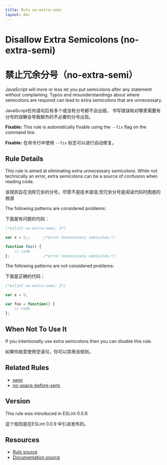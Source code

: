 ```yaml
---
title: Rule no-extra-semi
layout: doc
---
```

<!-- Note: No pull requests accepted for this file. See README.md in the root directory for details. -->
# Disallow Extra Semicolons (no-extra-semi)
# 禁止冗余分号（no-extra-semi）

JavaScript will more or less let you put semicolons after any statement without complaining. Typos and misunderstandings about where semicolons are required can lead to extra semicolons that are unnecessary.

JavaScript任何语句后有多个或没有分号都不会出错。 书写错误和对哪里需要有分号的误解会导致额外的不必要的分号出现。


**Fixable:** This rule is automatically fixable using the `--fix` flag on the command line.

**Fixable:** 在命令行中使用 `--fix` 标志可以进行自动修复。

## Rule Details

This rule is aimed at eliminating extra unnecessary semicolons. While not technically an error, extra semicolons can be a source of confusion when reading code.

该规则旨在消除冗余的分号。尽管不是技术错误,但冗余分号是阅读代码时困惑的根源

The following patterns are considered problems:

下面是有问题的代码：

```js
/*eslint no-extra-semi: 2*/

var x = 5;;      /*error Unnecessary semicolon.*/

function foo() {
    // code
};               /*error Unnecessary semicolon.*/

```

The following patterns are not considered problems:

下面是正确的代码：

```js
/*eslint no-extra-semi: 2*/

var x = 5;

var foo = function() {
    // code
};

```

## When Not To Use It

If you intentionally use extra semicolons then you can disable this rule.

如果你故意使用空语句，你可以禁用该规则。

## Related Rules

* [semi](semi)
* [no-space-before-semi](no-space-before-semi)

## Version

This rule was introduced in ESLint 0.0.9.

这个规则是在ESLint 0.0.9 中引进发布的。

## Resources

* [Rule source](https://github.com/eslint/eslint/tree/master/lib/rules/no-extra-semi.js)
* [Documentation source](https://github.com/eslint/eslint/tree/master/docs/rules/no-extra-semi.md)
